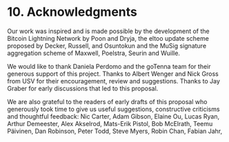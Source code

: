 # 10. Acknowledgments

Our work was inspired and is made possible by the development of the Bitcoin Lightning Network by Poon and Dryja, the eltoo update scheme proposed by Decker, Russell, and Osuntokun and the MuSig signature aggregation scheme of Maxwell, Poelstra, Seurin and Wuille.

We would like to thank Daniela Perdomo and the goTenna team for their generous support of this project. Thanks to Albert Wenger and Nick Gross from USV for their encouragement, review and suggestions. Thanks to Jay Graber for early discussions that led to this proposal.

We are also grateful to the readers of early drafts of this proposal who generously took time to give us useful suggestions, constructive criticisms and thoughtful feedback: Nic Carter, Adam Gibson, Elaine Ou, Lucas Ryan, Arthur Demeester, Alex Akselrod, Mats-Erik Pistol, Bob McElrath, Teemu Päivinen, Dan Robinson, Peter Todd, Steve Myers, Robin Chan, Fabian Jahr,

